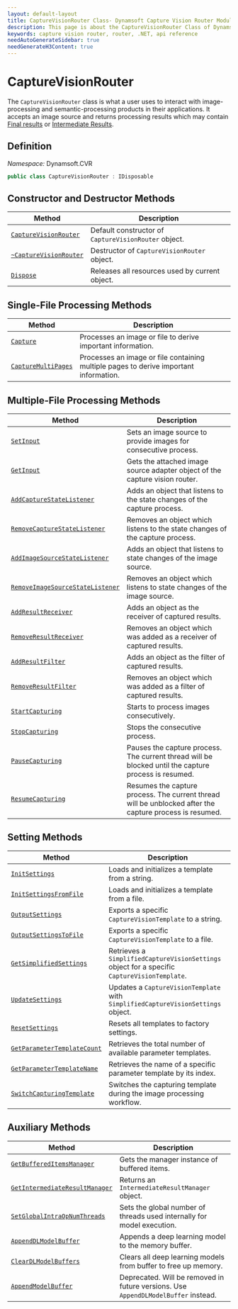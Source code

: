 ```yaml
---
layout: default-layout
title: CaptureVisionRouter Class- Dynamsoft Capture Vision Router Module .NET Edition API Reference
description: This page is about the CaptureVisionRouter Class of Dynamsoft Capture Vision Router Module .NET Edition.
keywords: capture vision router, router, .NET, api reference
needAutoGenerateSidebar: true
needGenerateH3Content: true
---
```


# CaptureVisionRouter

The `CaptureVisionRouter` class is what a user uses to interact with image-processing and semantic-processing products in their applications. It accepts an image source and returns processing results which may contain [Final results]({{site.dcvb_architecture}}output.html#final-results?lang=dotnet) or [Intermediate Results]({{site.dcvb_architecture}}output.html#intermediate-results?lang=dotnet).

## Definition

*Namespace:* Dynamsoft.CVR


```csharp
public class CaptureVisionRouter : IDisposable
```

## Constructor and Destructor Methods

| Method                                                           | Description                                           |
| ---------------------------------------------------------------- | ----------------------------------------------------- |
| [`CaptureVisionRouter`](instantiate.md#CaptureVisionRouter)    | Default constructor of `CaptureVisionRouter` object. |
| [`~CaptureVisionRouter`](instantiate.md#CaptureVisionRouter-1) | Destructor of `CaptureVisionRouter` object.          |
| [`Dispose`](instantiate.md#dispose) | Releases all resources used by current object. |

## Single-File Processing Methods

| Method                                         | Description                                               |
| ---------------------------------------------- | --------------------------------------------------------- |
| [`Capture`](single-file-processing.md#capture) | Processes an image or file to derive important information. |
| [`CaptureMultiPages`](single-file-processing.md#capturemultipages) | Processes an image or file containing multiple pages to derive important information. |

## Multiple-File Processing Methods

| Method                                                                                         | Description                                                                  |
| ---------------------------------------------------------------------------------------------- | ---------------------------------------------------------------------------- |
| [`SetInput`](multiple-file-processing.md#setinput)                                             | Sets an image source to provide images for consecutive process.              |
| [`GetInput`](multiple-file-processing.md#getinput)                                             | Gets the attached image source adapter object of the capture vision router.  |
| [`AddCaptureStateListener`](multiple-file-processing.md#addcapturestatelistener)               | Adds an object that listens to the state changes of the capture process.     |
| [`RemoveCaptureStateListener`](multiple-file-processing.md#removecapturestatelistener)         | Removes an object which listens to the state changes of the capture process. |
| [`AddImageSourceStateListener`](multiple-file-processing.md#addimagesourcestatelistener)       | Adds an object that listens to state changes of the image source.            |
| [`RemoveImageSourceStateListener`](multiple-file-processing.md#removeimagesourcestatelistener) | Removes an object which listens to state changes of the image source.        |
| [`AddResultReceiver`](multiple-file-processing.md#addresultreceiver)                           | Adds an object as the receiver of captured results.                          |
| [`RemoveResultReceiver`](multiple-file-processing.md#removeresultreceiver)                     | Removes an object which was added as a receiver of captured results.         |
| [`AddResultFilter`](multiple-file-processing.md#addresultfilter)                               | Adds an object as the filter of captured results.                            |
| [`RemoveResultFilter`](multiple-file-processing.md#removeresultfilter)                         | Removes an object which was added as a filter of captured results.           |
| [`StartCapturing`](multiple-file-processing.md#startcapturing)                                 | Starts to process images consecutively.                                      |
| [`StopCapturing`](multiple-file-processing.md#stopcapturing)                                   | Stops the consecutive process.                                               |
| [`PauseCapturing`](multiple-file-processing.md#pausecapturing)                                 | Pauses the capture process. The current thread will be blocked until the capture process is resumed. |
| [`ResumeCapturing`](multiple-file-processing.md#resumecapturing)                               | Resumes the capture process. The current thread will be unblocked after the capture process is resumed. |

## Setting Methods

| Method                                                       | Description                                                                                  |
| ------------------------------------------------------------ | -------------------------------------------------------------------------------------------- |
| [`InitSettings`](settings.md#initsettings)                   | Loads and initializes a template from a string.                                              |
| [`InitSettingsFromFile`](settings.md#initsettingsfromfile)   | Loads and initializes a template from a file.                                                |
| [`OutputSettings`](settings.md#outputsettings)               | Exports a specific `CaptureVisionTemplate` to a string.                                      |
| [`OutputSettingsToFile`](settings.md#outputsettingstofile)   | Exports a specific `CaptureVisionTemplate` to a file.                                        |
| [`GetSimplifiedSettings`](settings.md#getsimplifiedsettings) | Retrieves a `SimplifiedCaptureVisionSettings` object for a specific `CaptureVisionTemplate`. |
| [`UpdateSettings`](settings.md#updatesettings)               | Updates a `CaptureVisionTemplate` with `SimplifiedCaptureVisionSettings` object.             |
| [`ResetSettings`](settings.md#resetsettings)                 | Resets all templates to factory settings.                                                    |
| [`GetParameterTemplateCount`](settings.md#getparametertemplatecount)  | Retrieves the total number of available parameter templates.                                 |
| [`GetParameterTemplateName`](settings.md#getparametertemplatename)    | Retrieves the name of a specific parameter template by its index.                            |
| [`SwitchCapturingTemplate`](settings.md#switchcapturingtemplate)    | Switches the capturing template during the image processing workflow.                            |

## Auxiliary Methods

| Method                                      | Description                                               |
| --------------------------------------------- | --------------------------------------------------------- |
| [`GetBufferedItemsManager`](auxiliary-methods.md#getbuffereditemsmanager)                               | Gets the manager instance of buffered items. |
| [`GetIntermediateResultManager`](auxiliary-methods.md#getintermediateresultmanager) | Returns an `IntermediateResultManager` object. |
| [`SetGlobalIntraOpNumThreads`](auxiliary-methods.md#setglobalintraopnumthreads) | Sets the global number of threads used internally for model execution. |
| [`AppendDLModelBuffer`](auxiliary-methods.md#appenddlmodelbuffer) | Appends a deep learning model to the memory buffer. |
| [`ClearDLModelBuffers`](auxiliary-methods.md#cleardlmodelbuffers) | Clears all deep learning models from buffer to free up memory. |
| [`AppendModelBuffer`](auxiliary-methods.md#appendmodelbuffer) | Deprecated. Will be removed in future versions. Use `AppendDLModelBuffer` instead. |
